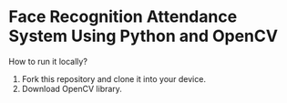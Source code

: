 # Face Recognition Attendance System Using Python and OpenCV

How to run it locally?
1. Fork this repository and clone it into your device.
2. Download OpenCV library.
